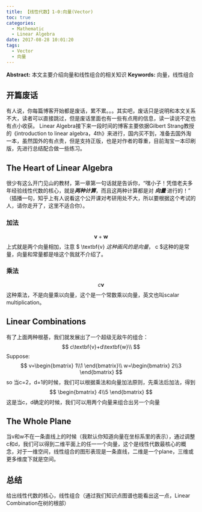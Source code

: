 ```yaml
---
title: 【线性代数】1-0:向量(Vector)
toc: true
categories:
  - Mathematic
  - Linear Algebra
date: 2017-08-28 10:01:20
tags:
  - Vector
  - 向量
---
```

**Abstract:** 本文主要介绍向量和线性组合的相关知识
**Keywords:** 向量，线性组合
<!--more-->



## 开篇废话
有人说，你每篇博客开始都是废话，累不累。。。其实吧，废话只是说明和本文关系不大，读者可以直接跳过，但是废话里面也有一些有点用的信息，读一读说不定也有点小收获。
Linear Algebra接下来一段时间的博客主要依据Gilbert Strang教授的《introduction to linear algebra，4th》来进行，国内买不到，准备去国外淘一本，虽然国外的有点贵，但是支持正版，也是对作者的尊重，目前淘宝一本印刷版，先进行总结配合做一些练习。

## The Heart of Linear Algebra
很少有这么开门见山的教材，第一章第一句话就是告诉你，“嘿小子！凭借老夫多年经验线性代数的核心，就是***两种计算***，而且这两种计算都是对 ***向量*** 进行的！”
（插播一句，知乎上有人说看这个公开课对考研用处不大，所以要根据这个考试的人，请你走开了，这里不适合你）。
### 加法
$$
\textbf{v}+\textbf{w}
$$
上式就是两个向量相加，注意 $ \textbf{v} $这种画风的是向量，$ c $这种的是常量，向量和常量都是啥这个我就不介绍了。
### 乘法
$$
c\textbf{v}
$$
这种乘法，不是向量乘以向量，这个是一个常数乘以向量，英文也叫scalar multiplication。
## Linear Combinations
有了上面两种根基，我们就发展出了一个超级无敌牛的组合：
$$
c\textbf{v}+d\textbf{w}\\
$$
Suppose:
$$
v=\begin{bmatrix} 1\\1 \end{bmatrix}\\
w=\begin{bmatrix} 2\\3 \end{bmatrix}
$$
so
当c=2，d=1的时候，我们可以根据乘法和向量加法原则，先乘法后加法，得到
$$
\begin{bmatrix} 4\\5 \end{bmatrix}
$$
这是当c，d确定的时候，我们可以用两个向量来组合出另一个向量
## The Whole Plane
当v和w不在一条直线上的时候（我默认你知道向量在坐标系里的表示），通过调整c和d，我们可以得到二维平面上的任一一个向量，这个是线性代数最核心的概念，对于一维空间，线性组合的图形表现是一条直线，二维是一个plane，三维或更多维度下就是空间。

## 总结
给出线性代数的核心，线性组合（通过我们知识点图谱也能看出这一点，Linear Combination在树的根部）
